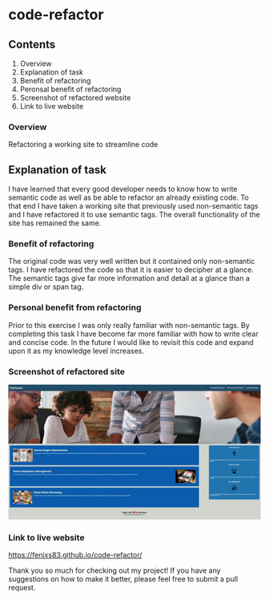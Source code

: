 # code-refactor

## Contents
1. Overview
2. Explanation of task
3. Benefit of refactoring
4. Peronsal benefit of refactoring
5. Screenshot of refactored website
6. Link to live website


### Overview 
Refactoring a working site to streamline code

## Explanation of task
I have learned that every good developer needs to know how to write semantic code as well as be able to refactor an already existing code. To that end I have taken a working site that previously used non-semantic tags and I have refactored it to use semantic tags.  The overall functionality of the site has remained the same. 

### Benefit of refactoring
The original code was very well written but it contained only non-semantic tags. I have refactored the code so that it is easier to decipher at a glance.  The semantic tags give far more information and detail at a glance than a simple div or span tag.  

### Personal benefit from refactoring
Prior to this exercise I was only really familiar with non-semantic tags.  By completing this task I have become far more familiar with how to write clear and concise code. In the future I would like to revisit this code and expand upon it as my knowledge level increases.  


### Screenshot of refactored site
![The Horiseon website includes navigation links, images, and sections with various topics.](./assets/images/horiseon_website_screenshot.jpeg)

### Link to live website
https://fenixs83.github.io/code-refactor/

Thank you so much for checking out my project! If you have any suggestions on how to make it better, please feel free to submit a pull request. 


